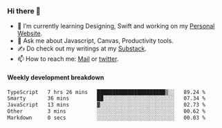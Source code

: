 ### Hi there 👋

- 🌱 I’m currently learning Designing, Swift and working on my [Personal Website](https://kvaishak.com/).
- 💬 Ask me about Javascript, Canvas,  Productivity tools. 
- :writing_hand: Do check out my writings at my [Substack](https://kvaishak.substack.com/).
- 📫 How to reach me: [Mail](mailto:vaishak.kaippanchery@gmail.com) or [twitter](https://twitter.com/kvaishack).


#### Weekly development breakdown

<!--START_SECTION:waka-->

```txt
TypeScript   7 hrs 26 mins   ██████████████████████▒░░   89.24 %
Smarty       36 mins         ██░░░░░░░░░░░░░░░░░░░░░░░   07.34 %
JavaScript   13 mins         ▓░░░░░░░░░░░░░░░░░░░░░░░░   02.73 %
Other        3 mins          ░░░░░░░░░░░░░░░░░░░░░░░░░   00.62 %
Markdown     0 secs          ░░░░░░░░░░░░░░░░░░░░░░░░░   00.03 %
```

<!--END_SECTION:waka-->
